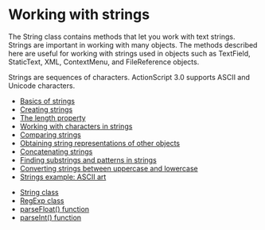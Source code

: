 # Working with strings

<div>

The String class contains methods that let you work with text strings.
Strings are important in working with many objects. The methods
described here are useful for working with strings used in objects such
as TextField, StaticText, XML, ContextMenu, and FileReference objects.

Strings are sequences of characters. ActionScript 3.0 supports ASCII and
Unicode characters.

- [Basics of strings](./basics-of-strings.md)
- [Creating strings](./creating-strings.md)
- [The length property](./the-length-property.md)
- [Working with characters in strings](./working-with-characters-in-strings.md)
- [Comparing strings](./comparing-strings.md)
- [Obtaining string representations of other objects](./obtaining-string-representations-of-other-objects.md)
- [Concatenating strings](./concatenating-strings.md)
- [Finding substrings and patterns in strings](./finding-substrings-and-patterns-in-strings.md)
- [Converting strings between uppercase and lowercase](./converting-strings-between-uppercase-and-lowercase.md)
- [Strings example: ASCII art](./strings-example-ascii-art.md)

</div>

- [String class](http://help.adobe.com/en_US/FlashPlatform/reference/actionscript/3/String.html)
- [RegExp class](http://help.adobe.com/en_US/FlashPlatform/reference/actionscript/3/RegExp.html)
- [parseFloat() function](http://help.adobe.com/en_US/FlashPlatform/reference/actionscript/3/package.html#parseFloat%28%29)
- [parseInt() function](http://help.adobe.com/en_US/FlashPlatform/reference/actionscript/3/package.html#parseInt%28%29)
